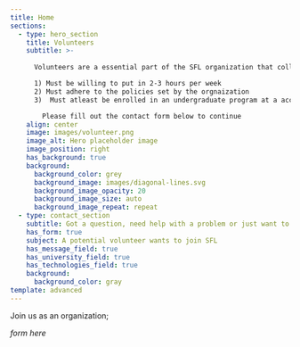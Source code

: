 ```yaml
---
title: Home
sections:
  - type: hero_section
    title: Volunteers
    subtitle: >-
      
      Volunteers are a essential part of the SFL organization that collaborate together to spread positivity in the community by helping out at the organization. The following are the requirements if you’re willing to become apart of the volunteer commitee:  

      1) Must be willing to put in 2-3 hours per week
      2) Must adhere to the policies set by the orgnaization 
      3)  Must atleast be enrolled in an undergraduate program at a accredited institution  

        Please fill out the contact form below to continue
    align: center
    image: images/volunteer.png
    image_alt: Hero placeholder image
    image_position: right
    has_background: true
    background:
      background_color: grey
      background_image: images/diagonal-lines.svg
      background_image_opacity: 20
      background_image_size: auto
      background_image_repeat: repeat
  - type: contact_section 
    subtitle: Got a question, need help with a problem or just want to leave feedback? Leave us your contact info and we will get back to you.
    has_form: true
    subject: A potential volunteer wants to join SFL 
    has_message_field: true
    has_university_field: true
    has_technologies_field: true
    background:
      background_color: gray
template: advanced
---
```


Join us as an organization;

_form here_